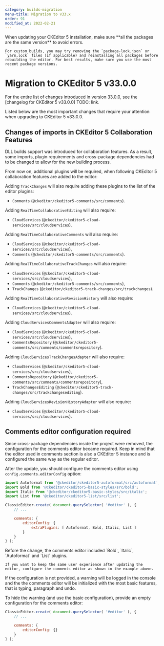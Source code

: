 ```yaml
---
category: builds-migration
menu-title: Migration to v33.x
order: 91
modified_at: 2022-02-21
---
```


<info-box>
	When updating your CKEditor 5 installation, make sure **all the packages are the same version** to avoid errors.

	For custom builds, you may try removing the `package-lock.json` or `yarn.lock` files (if applicable) and reinstalling all packages before rebuilding the editor. For best results, make sure you use the most recent package versions.
</info-box>

# Migration to CKEditor 5 v33.0.0

For the entire list of changes introduced in version 33.0.0, see the [changelog for CKEditor 5 v33.0.0] TODO: link.

Listed below are the most important changes that require your attention when upgrading to CKEditor 5 v33.0.0.

## Changes of imports in CKEditor 5 Collaboration Features

DLL builds support was introduced for collaboration features. As a result, some imports, plugin requirements and cross-package dependencies had to be changed to allow for the new building process.

From now on, additional plugins will be required, when following CKEditor 5 collaboration features are added to the editor:

Adding `TrackChanges` will also require adding these plugins to the list of the editor plugins:

- `Comments` (`@ckeditor/ckeditor5-comments/src/comments`).

Adding `RealTimeCollaborativeEditing` will also require:

- `CloudServices` (`@ckeditor/ckeditor5-cloud-services/src/cloudservices`).

Adding `RealTimeCollaborativeComments` will also require:

- `CloudServices` (`@ckeditor/ckeditor5-cloud-services/src/cloudservices`),
- `Comments` (`@ckeditor/ckeditor5-comments/src/comments`).

Adding `RealTimeCollaborativeTrackChanges` will also require:

- `CloudServices` (`@ckeditor/ckeditor5-cloud-services/src/cloudservices`),
- `Comments` (`@ckeditor/ckeditor5-comments/src/comments`),
- `TrackChanges` (`@ckeditor/ckeditor5-track-changes/src/trackchanges`).

Adding `RealTimeCollaborativeRevisionHistory` will also require:

- `CloudServices` (`@ckeditor/ckeditor5-cloud-services/src/cloudservices`).

Adding `CloudServicesCommentsAdapter` will also require:

- `CloudServices` (`@ckeditor/ckeditor5-cloud-services/src/cloudservices`),
- `CommentsRepository` (`@ckeditor/ckeditor5-comments/src/comments/commentsrepository`).

Adding `CloudServicesTrackChangesAdapter` will also require:

- `CloudServices` (`@ckeditor/ckeditor5-cloud-services/src/cloudservices`),
- `CommentsRepository` (`@ckeditor/ckeditor5-comments/src/comments/commentsrepository`),
- `TrackChangesEditing` (`@ckeditor/ckeditor5-track-changes/src/trackchangesediting`).

Adding `CloudServicesRevisionHistoryAdapter` will also require:

- `CloudServices` (`@ckeditor/ckeditor5-cloud-services/src/cloudservices`).

## Comments editor configuration required

Since cross-package dependencies inside the project were removed, the configuration for the comments editor became required. Keep in mind that the editor used in comments section is also a CKEditor 5 instance and is configured the same way as the regular editor.

After the update, you should configure the comments editor using `config.comments.editorConfig` option:

```js
import Autoformat from '@ckeditor/ckeditor5-autoformat/src/autoformat';
import Bold from '@ckeditor/ckeditor5-basic-styles/src/bold';
import Italic from '@ckeditor/ckeditor5-basic-styles/src/italic';
import List from '@ckeditor/ckeditor5-list/src/list';

ClassicEditor.create( document.querySelector( '#editor' ), {
	// ...

	comments: {
		editorConfig: {
			extraPlugins: [ Autoformat, Bold, Italic, List ]
		}
	}
} );
```

<info-box>
	Before the change, the comments editor included `Bold`, `Italic`, `Autoformat` and `List` plugins.

	If you want to keep the same user experience after updating the editor, configure the comments editor as shown in the example above.
</info-box>

If the configuration is not provided, a warning will be logged in the console and the the comments editor will be initialized with the most basic features, that is typing, paragraph and undo.

To hide the warning (and use the basic configuration), provide an empty configuration for the comments editor:

```js
ClassicEditor.create( document.querySelector( '#editor' ), {
	// ...

	comments: {
		editorConfig: {}
	}
} );
```
